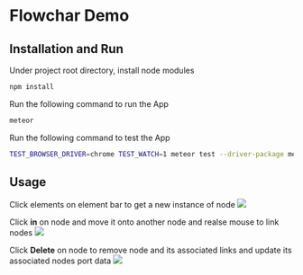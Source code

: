 # Flowchar Demo

## Installation and Run

Under project root directory, install node modules

```bash
npm install
```

Run the following command to run the App

```bash
meteor
```

Run the following command to test the App

```bash
TEST_BROWSER_DRIVER=chrome TEST_WATCH=1 meteor test --driver-package meteortesting:mocha --port 3002
```

## Usage

Click elements on element bar to get a new instance of node
![](./images/DragNDropEle.gif)

Click **in** on node and move it onto another node and realse mouse to link nodes
![](./images/LinkNode.gif)

Click **Delete** on node to remove node and its associated links and update its associated nodes port data
![](./images/DeleteNode.gif)
